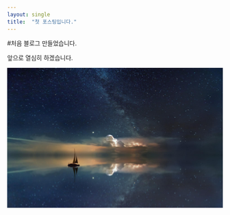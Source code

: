 ```yaml
---
layout: single
title:  "첫 포스팅입니다."
---
```


#처음 블로그 만들었습니다.

앞으로 열심히 하겠습니다. 

![hd-wallpaper-gfb9085b40_1920](../images/2022-09-10-first/hd-wallpaper-gfb9085b40_1920.jpg)
